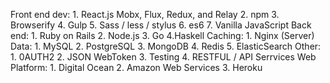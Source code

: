 Front end dev:
          1. React.js
          Mobx, Flux, Redux, and Relay
          2. npm
          3. Browserify
          4. Gulp
          5. Sass / less / stylus
          6. es6
          7. Vanilla JavaScript
Back end:
          1. Ruby on Rails
          2. Node.js
          3. Go
          4.Haskell
          Caching:
                  1. Nginx (Server)
          Data:
                  1. MySQL
                  2. PostgreSQL
                  3. MongoDB
                  4. Redis
                  5. ElasticSearch
          Other:
                  1. 0AUTH2
                  2. JSON WebToken
                  3. Testing
                  4. RESTFUL / API Serrvices
Web Platform:
          1. Digital Ocean
          2. Amazon Web Services
          3. Heroku
